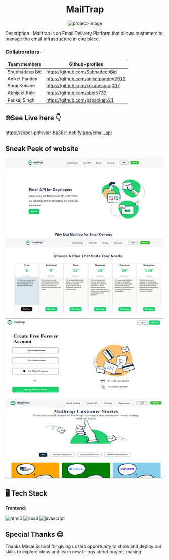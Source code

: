 <h1 align="center" id="title">MailTrap</h1>

<p align="center"><img src="https://assets.mailtrap.io/packs/assets/landing/logo-10f83f473022ef53d82e.svg" alt="project-image" width="300" height="150/"></p>


<p>Description : Mailtrap is an Email Delivery Platform that allows customers to manage the email infrastructure in one place.</p>

### Collaborators-

| Team members | Github-profiles |
| ------ | ------ |
| Shubhadeep Bid | <https://github.com/SubhadeepBid> |
| Aniket Pandey | <https://github.com/aniketpandey2912> | 
| Suraj Kokane | <https://github.com/kokanesuraj007> |
| Abhijeet Kale |  <https://github.com/abhi5733> |
| Pankaj Singh |  <https://github.com/pspankaj521> |


<h2>🌐See Live here 👇</h2>

https://super-pithivier-ba36c1.netlify.app/email_api

<h2>Sneak Peek of website</h2>


<img src="https://github.com/SubhadeepBid/MailTrap-Clone/blob/main/images/1.png?raw=true" alt="project-screenshot" width="500" height="250/">

<img src="https://github.com/SubhadeepBid/MailTrap-Clone/blob/main/images/2.png?raw=true" alt="project-screenshot" width="500" height="250/">


<img src="https://github.com/SubhadeepBid/MailTrap-Clone/blob/main/images/3.png?raw=true" alt="project-screenshot" width="500" height="250/">


<img src="https://github.com/SubhadeepBid/MailTrap-Clone/blob/main/images/4.png?raw=true" alt="project-screenshot" width="500" height="250/">
  
## 🖥️ Tech Stack
**Frontend:**

<img src="https://img.shields.io/badge/html5-%23E34F26.svg?style=for-the-badge&logo=html5&logoColor=white" align="center" alt="html5">
<img src = "https://img.shields.io/badge/css3-%231572B6.svg?style=for-the-badge&logo=css3&logoColor=white" align="center" alt="css3">
<img src ="https://img.shields.io/badge/javascript-%23323330.svg?style=for-the-badge&logo=javascript&logoColor=%23F7DF1E" align="center" alt="javascript">

<h2>Special Thanks 😊</h2>

<p>Thanks Masai School for giving us this opportunity to show and deploy our skills to explore ideas and learn new things about project-making </p>
